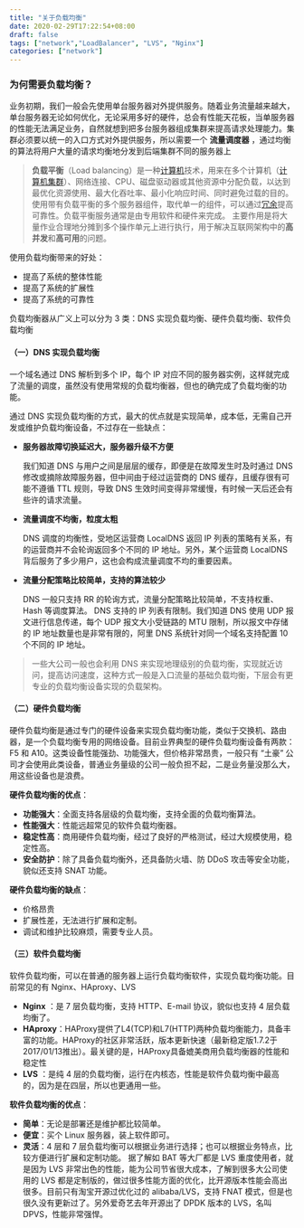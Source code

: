 ```yaml
---
title: "关于负载均衡"
date: 2020-02-29T17:22:54+08:00
draft: false
tags: ["network","LoadBalancer", "LVS", "Nginx"]
categories: ["network"]
---
```



### 为何需要负载均衡？

业务初期，我们一般会先使用单台服务器对外提供服务。随着业务流量越来越大，单台服务器无论如何优化，无论采用多好的硬件，总会有性能天花板，当单服务器的性能无法满足业务，自然就想到把多台服务器组成集群来提高请求处理能力。集群必须要以统一的入口方式对外提供服务，所以需要一个 **流量调度器** ，通过均衡的算法将用户大量的请求均衡地分发到后端集群不同的服务器上

> **负载平衡**（Load balancing）是一种[计算机](https://zh.wikipedia.org/wiki/计算机)技术，用来在多个计算机（[计算机集群](https://zh.wikipedia.org/wiki/计算机集群)）、网络连接、CPU、磁盘驱动器或其他资源中分配负载，以达到最优化资源使用、最大化吞吐率、最小化响应时间、同时避免过载的目的。 使用带有负载平衡的多个服务器组件，取代单一的组件，可以通过[冗余](https://zh.wikipedia.org/wiki/冗餘)提高可靠性。负载平衡服务通常是由专用软件和硬件来完成。 主要作用是将大量作业合理地分摊到多个操作单元上进行执行，用于解决互联网架构中的**高并发**和**高可用**的问题。

使用负载均衡带来的好处：

- 提高了系统的整体性能
- 提高了系统的扩展性
- 提高了系统的可靠性



负载均衡器从广义上可以分为 3 类：DNS 实现负载均衡、硬件负载均衡、软件负载均衡

#### （一）DNS 实现负载均衡

一个域名通过 DNS 解析到多个 IP，每个 IP 对应不同的服务器实例，这样就完成了流量的调度，虽然没有使用常规的负载均衡器，但也的确完成了负载均衡的功能。

通过 DNS 实现负载均衡的方式，最大的优点就是实现简单，成本低，无需自己开发或维护负载均衡设备，不过存在一些缺点：

- **服务器故障切换延迟大，服务器升级不方便**

  我们知道 DNS 与用户之间是层层的缓存，即便是在故障发生时及时通过 DNS 修改或摘除故障服务器，但中间由于经过运营商的 DNS 缓存，且缓存很有可能不遵循 TTL 规则，导致 DNS 生效时间变得非常缓慢，有时候一天后还会有些许的请求流量。

- **流量调度不均衡，粒度太粗**

  DNS 调度的均衡性，受地区运营商 LocalDNS 返回 IP 列表的策略有关系，有的运营商并不会轮询返回多个不同的 IP 地址。另外，某个运营商 LocalDNS 背后服务了多少用户，这也会构成流量调度不均的重要因素。

- **流量分配策略比较简单，支持的算法较少**

  DNS 一般只支持 RR 的轮询方式，流量分配策略比较简单，不支持权重、Hash 等调度算法。
  DNS 支持的 IP 列表有限制。我们知道 DNS 使用 UDP 报文进行信息传递，每个 UDP 报文大小受链路的 MTU 限制，所以报文中存储的 IP 地址数量也是非常有限的，阿里 DNS 系统针对同一个域名支持配置 10 个不同的 IP 地址。

> 一些大公司一般也会利用 DNS 来实现地理级别的负载均衡，实现就近访问，提高访问速度，这种方式一般是入口流量的基础负载均衡，下层会有更专业的负载均衡设备实现的负载架构。

#### （二）硬件负载均衡

硬件负载均衡是通过专门的硬件设备来实现负载均衡功能，类似于交换机、路由器，是一个负载均衡专用的网络设备。目前业界典型的硬件负载均衡设备有两款：F5 和 A10。这类设备性能强劲、功能强大，但价格非常昂贵，一般只有 “土豪” 公司才会使用此类设备，普通业务量级的公司一般负担不起，二是业务量没那么大，用这些设备也是浪费。

**硬件负载均衡的优点**：

- **功能强大**：全面支持各层级的负载均衡，支持全面的负载均衡算法。
- **性能强大**：性能远超常见的软件负载均衡器。
- **稳定性高**：商用硬件负载均衡，经过了良好的严格测试，经过大规模使用，稳定性高。
- **安全防护**：除了具备负载均衡外，还具备防火墙、防 DDoS 攻击等安全功能，貌似还支持 SNAT 功能。

**硬件负载均衡的缺点**：

- 价格昂贵
- 扩展性差，无法进行扩展和定制。
- 调试和维护比较麻烦，需要专业人员。

#### （三）软件负载均衡

软件负载均衡，可以在普通的服务器上运行负载均衡软件，实现负载均衡功能。目前常见的有 Nginx、HAproxy、LVS

- **Nginx** ：是 7 层负载均衡，支持 HTTP、E-mail 协议，貌似也支持 4 层负载均衡了。
- **HAproxy**：HAProxy提供了L4(TCP)和L7(HTTP)两种负载均衡能力，具备丰富的功能。HAProxy的社区非常活跃，版本更新快速（最新稳定版1.7.2于2017/01/13推出）。最关键的是，HAProxy具备媲美商用负载均衡器的性能和稳定性
- **LVS** ：是纯 4 层的负载均衡，运行在内核态，性能是软件负载均衡中最高的，因为是在四层，所以也更通用一些。

**软件负载均衡的优点**：

- **简单**：无论是部署还是维护都比较简单。
- **便宜**：买个 Linux 服务器，装上软件即可。
- **灵活**：4 层和 7 层负载均衡可以根据业务进行选择；也可以根据业务特点，比较方便进行扩展和定制功能。
  据了解如 BAT 等大厂都是 LVS 重度使用者，就是因为 LVS 非常出色的性能，能为公司节省很大成本，了解到很多大公司使用的 LVS 都是定制版的，做过很多性能方面的优化，比开源版本性能会高出很多。目前只有淘宝开源过优化过的 alibaba/LVS，支持 FNAT 模式，但是也很久没有更新过了。另外爱奇艺去年开源出了 DPDK 版本的 LVS，名叫 DPVS，性能非常强悍。
